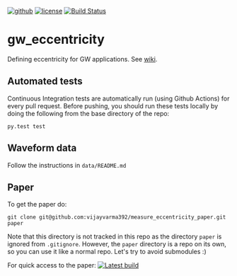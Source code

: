 [![github](https://img.shields.io/badge/GitHub-gw_eccentricity-blue.svg)](https://github.com/vijayvarma392/gw_eccentricity)
[![license](https://img.shields.io/badge/license-MIT-blue.svg)](https://github.com/vijayvarma392/gw_eccentricity/blob/main/LICENSE)
[![Build Status](https://github.com/vijayvarma392/gw_eccentricity/actions/workflows/test.yml/badge.svg)](https://github.com/vijayvarma392/gw_eccentricity/actions/workflows/test.yml)


# gw_eccentricity
Defining eccentricity for GW applications. See [wiki](https://github.com/vijayvarma392/gw_eccentricity/wiki).

## Automated tests
Continuous Integration tests are automatically run (using Github Actions) for every pull request.
Before pushing, you should run these tests locally by doing the following from the base directory of the repo:
```
py.test test
```

## Waveform data
Follow the instructions in `data/README.md`

## Paper
To get the paper do:
```
git clone git@github.com:vijayvarma392/measure_eccentricity_paper.git paper
```
Note that this directory is not tracked in this repo as the directory `paper`
is ignored from `.gitignore`. However, the `paper` directory is a repo on its
own, so you can use it like a normal repo. Let's try to avoid submodules :)

For quick access to the paper: [![Latest build](https://img.shields.io/badge/PDF-latest-orange.svg?style=flat)](https://github.com/vijayvarma392/measure_eccentricity_paper/blob/pdflatex/paper.pdf)
